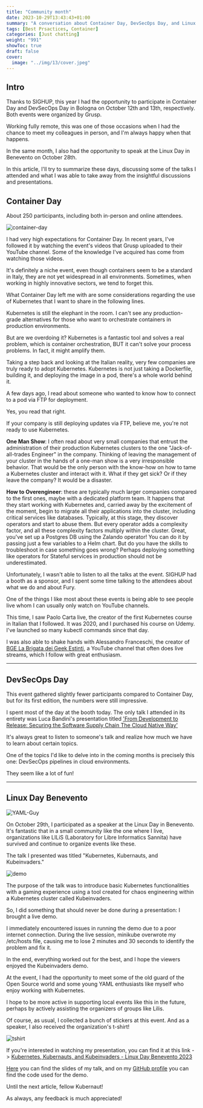 ```yaml
---
title: "Community month"
date: 2023-10-29T13:43:43+01:00
summary: "A conversation about Container Day, DevSecOps Day, and Linux Day"
tags: [Best Prsactices, Container]
categories: [Just chatting]
weight: "991"
showToc: true
draft: false
cover:
  image: "../img/13/cover.jpeg"
---
```


## Intro

Thanks to SIGHUP, this year I had the opportunity to participate in Container Day and DevSecOps Day in Bologna on October 12th and 13th, respectively. Both events were organized by Grusp.

Working fully remote, this was one of those occasions when I had the chance to meet my colleagues in person, and I'm always happy when that happens. 

In the same month, I also had the opportunity to speak at the Linux Day in Benevento on October 28th. 

In this article, I'll try to summarize these days, discussing some of the talks I attended and what I was able to take away from the insightful discussions and presentations.

## Container Day

About 250 participants, including both in-person and online attendees.

![container-day](../img/13/containerday.jpeg)

I had very high expectations for Container Day. In recent years, I've followed it by watching the event's videos that Grusp uploaded to their YouTube channel. Some of the knowledge I've acquired has come from watching those videos.

It's definitely a niche event, even though containers seem to be a standard in Italy, they are not yet widespread in all environments. Sometimes, when working in highly innovative sectors, we tend to forget this.

What Container Day left me with are some considerations regarding the use of Kubernetes that I want to share in the following lines.

Kubernetes is still the elephant in the room. I can't see any production-grade alternatives for those who want to orchestrate containers in production environments.

But are we overdoing it? Kubernetes is a fantastic tool and solves a real problem, which is container orchestration, BUT it can't solve your process problems. In fact, it might amplify them.

Taking a step back and looking at the Italian reality, very few companies are truly ready to adopt Kubernetes. Kubernetes is not just taking a Dockerfile, building it, and deploying the image in a pod, there's a whole world behind it.

A few days ago, I read about someone who wanted to know how to connect to a pod via FTP for deployment.

Yes, you read that right.

If your company is still deploying updates via FTP, believe me, you're not ready to use Kubernetes.

**One Man Show**: I often read about very small companies that entrust the administration of their production Kubernetes clusters to the one "Jack-of-all-trades Engineer" in the company. Thinking of leaving the management of your cluster in the hands of a one-man show is a very irresponsible behavior. That would be the only person with the know-how on how to tame a Kubernetes cluster and interact with it. What if they get sick? Or if they leave the company? It would be a disaster.

**How to Overengineer**: these are typically much larger companies compared to the first ones, maybe with a dedicated platform team. It happens that they start working with Kubernetes and, carried away by the excitement of the moment, begin to migrate all their applications into the cluster, including critical services like databases. Typically, at this stage, they discover operators and start to abuse them.
But every operator adds a complexity factor, and all these complexity factors multiply within the cluster.
Great, you've set up a Postgres DB using the Zalando operator! You can do it by passing just a few variables to a Helm chart. But do you have the skills to troubleshoot in case something goes wrong?
Perhaps deploying something like operators for Stateful services in production should not be underestimated.

Unfortunately, I wasn't able to listen to all the talks at the event. SIGHUP had a booth as a sponsor, and I spent some time talking to the attendees about what we do and about Fury.

One of the things I like most about these events is being able to see people live whom I can usually only watch on YouTube channels.

This time, I saw Paolo Carta live, the creator of the first Kubernetes course in Italian that I followed. It was 2020, and I purchased his course on Udemy. I've launched so many kubectl commands since that day.

I was also able to shake hands with Alessandro Franceschi, the creator of [BGE La Brigata dei Geek Estinti](https://www.youtube.com/@laBrigatadeiGeekEstinti), a YouTube channel that often does live streams, which I follow with great enthusiasm.

___

## DevSecOps Day

This event gathered slightly fewer participants compared to Container Day, but for its first edition, the numbers were still impressive.


I spent most of the day at the booth today. The only talk I attended in its entirety was Luca Bandini's presentation titled ['From Development to Release: Securing the Software Supply Chain The Cloud Native Way'](https://2023.devsecopsday.it/talks_speakers/) 

It's always great to listen to someone's talk and realize how much we have to learn about certain topics.

One of the topics I'd like to delve into in the coming months is precisely this one: DevSecOps pipelines in cloud environments. 

They seem like a lot of fun!
___

## Linux Day Benevento

![YAML-Guy](../img/13/yaml-guy.png)

On October 29th, I participated as a speaker at the Linux Day in Benevento. It's fantastic that in a small community like the one where I live, organizations like LILiS (Laboratory for Libre Informatics Sannita) have survived and continue to organize events like these.

The talk I presented was titled "Kubernetes, Kubernauts, and Kubeinvaders."

![demo](../img/13/demo.png)

The purpose of the talk was to introduce basic Kubernetes functionalities with a gaming experience using a tool created for chaos engineering within a Kubernetes cluster called Kubeinvaders.

So, I did something that should never be done during a presentation: I brought a live demo.

I immediately encountered issues in running the demo due to a poor internet connection. During the live session, minikube overwrote my /etc/hosts file, causing me to lose 2 minutes and 30 seconds to identify the problem and fix it.

In the end, everything worked out for the best, and I hope the viewers enjoyed the Kubeinvaders demo.

At the event, I had the opportunity to meet some of the old guard of the Open Source world and some young YAML enthusiasts like myself who enjoy working with Kubernetes.

I hope to be more active in supporting local events like this in the future, perhaps by actively assisting the organizers of groups like Lilis.

Of course, as usual, I collected a bunch of stickers at this event. And as a speaker, I also received the organization's t-shirt!

![tshirt](../img/13/tshirt.jpg)

If you're interested in watching my presentation, you can find it at this link -> [Kubernetes, Kubernauts, and Kubeinvaders - Linux Day Benevento 2023](https://www.youtube.com/watch?t=655&v=1tHkEfbGjgE&feature=youtu.be)


[Here](https://www.lilis.it/gear/uploads/2023/10/Ettore-Ciarcia-Kubernetes-Kubernauti-Kubeinvaders.pdf) you can find the slides of my talk, and on my [GitHub profile](https://github.com/ettoreciarcia/talks/tree/main/linux-day-28-10-2023) you can find the code used for the demo.

Until the next article, fellow Kubernaut!

As always, any feedback is much appreciated!